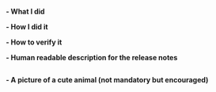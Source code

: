 <!--
Make sure you've read and understood our contributing guidelines;
https://github.com/docker/cli/blob/master/CONTRIBUTING.md

** Make sure all your commits include a signature generated with `git commit -s` **

For additional information on our contributing process, read our contributing
guide https://docs.docker.com/opensource/code/

If this is a bug fix, make sure your description includes "fixes #xxxx", or
"closes #xxxx"

Provide the following information:
-->

**- What I did**

**- How I did it**

**- How to verify it**

**- Human readable description for the release notes**

<!--
Write a short (one line) summary that describes the changes in this
pull request for inclusion in the changelog.
It must be placed inside the below triple backticks section.

NOTE: Only fill this section if changes introduced in this PR are user-facing.
The PR must have a relevant impact/ label.
-->

```markdown changelog

```

**- A picture of a cute animal (not mandatory but encouraged)**
